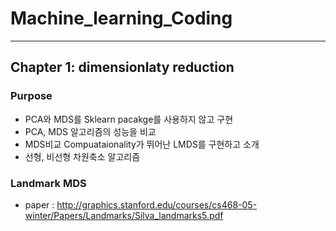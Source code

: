 # Machine_learning_Coding
--- 

## Chapter 1: dimensionlaty reduction
### Purpose
- PCA와 MDS를 Sklearn pacakge를 사용하지 않고 구현
- PCA, MDS 알고리즘의 성능을 비교
- MDS비교 Compuataionality가 뛰어난 LMDS를 구현하고 소개
- 선형, 비선형 차원축소 알고리즘 
### Landmark MDS 
- paper : http://graphics.stanford.edu/courses/cs468-05-winter/Papers/Landmarks/Silva_landmarks5.pdf
